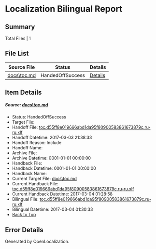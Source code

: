 # <a name='report-top'></a> Localization Bilingual Report

## Summary
 Total Files | 1

## File List
 Source File | Status | Details 
 ----------- | ------ | ------- 
 [docs\toc.md](https://github.com/dotnet/docs/blob/0a9d42f59e48a790e83a5a46b1559b613340136a/docs/toc.md) | HandedOffSuccess | [Details](#7dcd728ab51b84a8cf63e491593c15c87ef1007e3480)

## Item Details
##### <a name='7dcd728ab51b84a8cf63e491593c15c87ef1007e3480'></a> Source: [docs\toc.md](https://github.com/dotnet/docs/blob/0a9d42f59e48a790e83a5a46b1559b613340136a/docs/toc.md)
* Status: HandedOffSuccess
* Target File: 
* Handoff File: [toc.d55ff8e019666abd1da95f80900583861673879c.ru-ru.xlf](https://github.com/dotnet/docs.handoff/blob/a18b00e73ec8cbe8f61148de553eaf7a44e5b698/ol-handoff/dotnet/docs.ru-ru/master/dotnet-core/toc.d55ff8e019666abd1da95f80900583861673879c.ru-ru.xlf)
* Handoff Datetime: 2017-03-03 21:38:33
* Handoff Reason: Include
* Handoff Name: 
* Archive File: 
* Archive Datetime: 0001-01-01 00:00:00
* Handback File: 
* Handback Datetime: 0001-01-01 00:00:00
* Handback Name: 
* Current Target File: [docs\toc.md](https://github.com/dotnet/docs.ru-ru/blob/4d2522075477786c29489265d8a1111b9b1d16db/docs/toc.md)
* Current Handback File: [toc.d55ff8e019666abd1da95f80900583861673879c.ru-ru.xlf](https://github.com/dotnet/docs.handback/blob/9ccab8381483da79c90ed8d00d81386db66edfb1/ol-handback/dotnet/docs.ru-ru/master/dotnet-core/toc.d55ff8e019666abd1da95f80900583861673879c.ru-ru.xlf)
* Current Handback Datetime: 2017-03-04 01:28:58
* Bilingual File: [toc.d55ff8e019666abd1da95f80900583861673879c.ru-ru.xlf](https://github.com/dotnet/docs.handback/blob/9ccab8381483da79c90ed8d00d81386db66edfb1/ol-handback/dotnet/docs.ru-ru/master/dotnet-core/toc.d55ff8e019666abd1da95f80900583861673879c.ru-ru.xlf)
* Bilingual Datetime: 2017-03-04 01:30:33
* [Back to Top](#report-top)


## Error Details

Generated by OpenLocalization.
